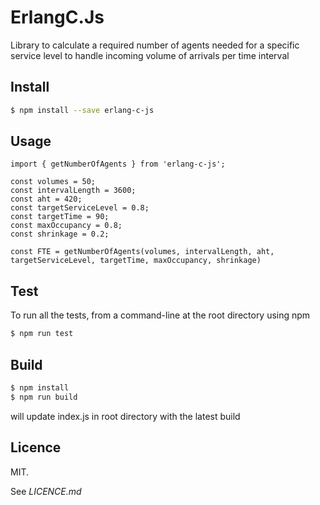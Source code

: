 # ErlangC.Js
Library to calculate a required number of agents needed for a specific service level to handle incoming volume of arrivals per time interval

## Install

```bash
$ npm install --save erlang-c-js
```

## Usage

```
import { getNumberOfAgents } from 'erlang-c-js';

const volumes = 50;
const intervalLength = 3600;
const aht = 420;
const targetServiceLevel = 0.8;
const targetTime = 90;
const maxOccupancy = 0.8;
const shrinkage = 0.2;

const FTE = getNumberOfAgents(volumes, intervalLength, aht, targetServiceLevel, targetTime, maxOccupancy, shrinkage)
```

## Test

To run all the tests, from a command-line at the root directory using npm
```bash
$ npm run test
```
## Build

```bash
$ npm install
$ npm run build
```
will update index.js in root directory with the latest build

## Licence

MIT.

See *LICENCE.md*
